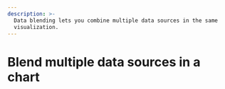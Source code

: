 ```yaml
---
description: >-
  Data blending lets you combine multiple data sources in the same
  visualization.
---
```


# Blend multiple data sources in a chart

